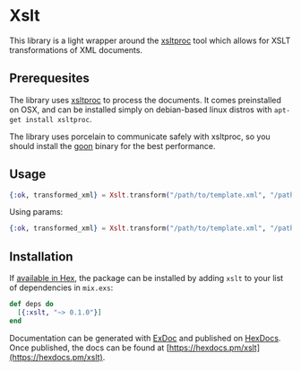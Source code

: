 # Xslt

This library is a light wrapper around the
[xsltproc](http://xmlsoft.org/XSLT/xsltproc2.html) tool which allows for XSLT
transformations of XML documents.

## Prerequesites

The library uses [xsltproc](http://xmlsoft.org/XSLT/xsltproc2.html) to process
the documents. It comes preinstalled on OSX, and can be installed simply on
debian-based linux distros with `apt-get install xsltproc`.

The library uses porcelain to communicate safely with xsltproc, so you should
install the [goon](https://github.com/alco/goon/releases) binary for the best
performance.

## Usage

```elixir
{:ok, transformed_xml} = Xslt.transform("/path/to/template.xml", "/path/to/xml_file.xml")
```

Using params:
```elixir
{:ok, transformed_xml} = Xslt.transform("/path/to/template.xml", "/path/to/xml_file.xml", "--stringparam var_name value")
```
## Installation

If [available in Hex](https://hex.pm/docs/publish), the package can be installed
by adding `xslt` to your list of dependencies in `mix.exs`:

```elixir
def deps do
  [{:xslt, "~> 0.1.0"}]
end
```

Documentation can be generated with [ExDoc](https://github.com/elixir-lang/ex_doc)
and published on [HexDocs](https://hexdocs.pm). Once published, the docs can
be found at [https://hexdocs.pm/xslt](https://hexdocs.pm/xslt).
